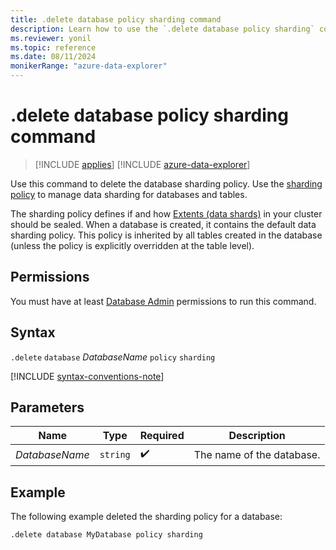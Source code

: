 ```yaml
---
title: .delete database policy sharding command
description: Learn how to use the `.delete database policy sharding` command to delete the database sharding policy.
ms.reviewer: yonil
ms.topic: reference
ms.date: 08/11/2024
monikerRange: "azure-data-explorer"
---
```

# .delete database policy sharding command

> [!INCLUDE [applies](../includes/applies-to-version/applies.md)] [!INCLUDE [azure-data-explorer](../includes/applies-to-version/azure-data-explorer.md)]

Use this command to delete the database sharding policy. Use the [sharding policy](../management/sharding-policy.md) to manage data sharding for databases and tables.  

The sharding policy defines if and how [Extents (data shards)](../management/extents-overview.md) in your cluster should be sealed. When a database is created, it contains the default data sharding policy. This policy is inherited by all tables created in the database (unless the policy is explicitly overridden at the table level).

## Permissions

You must have at least [Database Admin](../access-control/role-based-access-control.md) permissions to run this command.

## Syntax

`.delete` `database` *DatabaseName* `policy` `sharding`

[!INCLUDE [syntax-conventions-note](../includes/syntax-conventions-note.md)]

## Parameters

|Name|Type|Required|Description|
|--|--|--|--|
|*DatabaseName*| `string` | :heavy_check_mark:|The name of the database.|

## Example

The following example deleted the sharding policy for a database:

```kusto
.delete database MyDatabase policy sharding 
```
